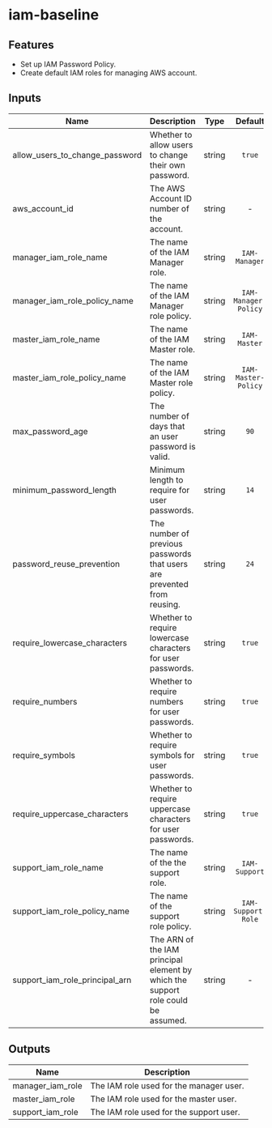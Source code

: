 # iam-baseline

## Features

- Set up IAM Password Policy.
- Create default IAM roles for managing AWS account.

## Inputs

| Name | Description | Type | Default | Required |
|------|-------------|:----:|:-----:|:-----:|
| allow_users_to_change_password | Whether to allow users to change their own password. | string | `true` | no |
| aws_account_id | The AWS Account ID number of the account. | string | - | yes |
| manager_iam_role_name | The name of the IAM Manager role. | string | `IAM-Manager` | no |
| manager_iam_role_policy_name | The name of the IAM Manager role policy. | string | `IAM-Manager-Policy` | no |
| master_iam_role_name | The name of the IAM Master role. | string | `IAM-Master` | no |
| master_iam_role_policy_name | The name of the IAM Master role policy. | string | `IAM-Master-Policy` | no |
| max_password_age | The number of days that an user password is valid. | string | `90` | no |
| minimum_password_length | Minimum length to require for user passwords. | string | `14` | no |
| password_reuse_prevention | The number of previous passwords that users are prevented from reusing. | string | `24` | no |
| require_lowercase_characters | Whether to require lowercase characters for user passwords. | string | `true` | no |
| require_numbers | Whether to require numbers for user passwords. | string | `true` | no |
| require_symbols | Whether to require symbols for user passwords. | string | `true` | no |
| require_uppercase_characters | Whether to require uppercase characters for user passwords. | string | `true` | no |
| support_iam_role_name | The name of the the support role. | string | `IAM-Support` | no |
| support_iam_role_policy_name | The name of the support role policy. | string | `IAM-Support-Role` | no |
| support_iam_role_principal_arn | The ARN of the IAM principal element by which the support role could be assumed. | string | - | yes |

## Outputs

| Name | Description |
|------|-------------|
| manager_iam_role | The IAM role used for the manager user. |
| master_iam_role | The IAM role used for the master user. |
| support_iam_role | The IAM role used for the support user. |
